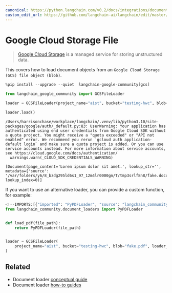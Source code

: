 ```yaml
---
canonical: https://python.langchain.com/v0.2/docs/integrations/document_loaders/google_cloud_storage_file/
custom_edit_url: https://github.com/langchain-ai/langchain/edit/master/docs/docs/integrations/document_loaders/google_cloud_storage_file.ipynb
---
```


# Google Cloud Storage File

>[Google Cloud Storage](https://en.wikipedia.org/wiki/Google_Cloud_Storage) is a managed service for storing unstructured data.

This covers how to load document objects from an `Google Cloud Storage (GCS) file object (blob)`.


```python
%pip install --upgrade --quiet  langchain-google-community[gcs]
```


```python
from langchain_google_community import GCSFileLoader
```


```python
loader = GCSFileLoader(project_name="aist", bucket="testing-hwc", blob="fake.docx")
```


```python
loader.load()
```
```output
/Users/harrisonchase/workplace/langchain/.venv/lib/python3.10/site-packages/google/auth/_default.py:83: UserWarning: Your application has authenticated using end user credentials from Google Cloud SDK without a quota project. You might receive a "quota exceeded" or "API not enabled" error. We recommend you rerun `gcloud auth application-default login` and make sure a quota project is added. Or you can use service accounts instead. For more information about service accounts, see https://cloud.google.com/docs/authentication/
  warnings.warn(_CLOUD_SDK_CREDENTIALS_WARNING)
```


```output
[Document(page_content='Lorem ipsum dolor sit amet.', lookup_str='', metadata={'source': '/var/folders/y6/8_bzdg295ld6s1_97_12m4lr0000gn/T/tmp3srlf8n8/fake.docx'}, lookup_index=0)]
```


If you want to use an alternative loader, you can provide a custom function, for example:


```python
<!--IMPORTS:[{"imported": "PyPDFLoader", "source": "langchain_community.document_loaders", "docs": "https://api.python.langchain.com/en/latest/document_loaders/langchain_community.document_loaders.pdf.PyPDFLoader.html", "title": "Google Cloud Storage File"}]-->
from langchain_community.document_loaders import PyPDFLoader


def load_pdf(file_path):
    return PyPDFLoader(file_path)


loader = GCSFileLoader(
    project_name="aist", bucket="testing-hwc", blob="fake.pdf", loader_func=load_pdf
)
```


## Related

- Document loader [conceptual guide](/docs/concepts/#document-loaders)
- Document loader [how-to guides](/docs/how_to/#document-loaders)